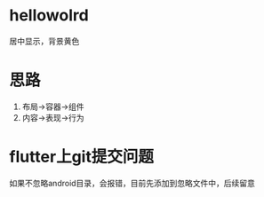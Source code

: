 # hellowolrd
居中显示，背景黄色

# 思路
1. 布局->容器->组件
2. 内容->表现->行为

# flutter上git提交问题
如果不忽略android目录，会报错，目前先添加到忽略文件中，后续留意
